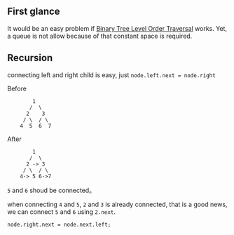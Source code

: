 ## First glance

It would be an easy problem if [Binary Tree Level Order Traversal](../binary-tree-level-order-traversal) works. 
Yet, a queue is not allow because of that constant space is required.

## Recursion

connecting left and right child is easy, just `node.left.next = node.right`


Before 

```
        1
       /  \
      2    3
     / \  / \
    4  5  6  7
```


After 

```
        1
       /  \
      2 -> 3
     / \  / \
    4-> 5 6->7
```

`5` and `6` shoud be connected。

when connecting `4` and `5`, `2` and `3` is already connected, that is a good news, we can connect `5` and `6` using `2.next`.

```
node.right.next = node.next.left;
```
